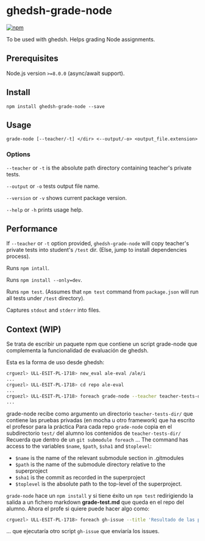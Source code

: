 # ghedsh-grade-node

[![npm](https://img.shields.io/badge/version-1.0.3-blue.svg)](https://www.npmjs.com/package/ghedsh-grade-node)

To be used with ghedsh. Helps grading Node assignments.

## Prerequisites

Node.js version `>=8.0.0` (async/await support).

## Install

    npm install ghedsh-grade-node --save

## Usage

    grade-node [--teacher/-t] </dir> <--output/-o> <output_file.extension>

### Options

`--teacher` or `-t` is the absolute path directory containing teacher's private tests.

`--output` or `-o` tests output file name.

`--version` or `-v` shows current package version.

`--help` or `-h` prints usage help.

## Performance

If `--teacher` or `-t` option provided, `ghedsh-grade-node` will copy teacher's private tests into student's `/test` dir. (Else, jump to install dependencies process).

Runs `npm intall`.

Runs `npm install --only=dev`.

Runs `npm test`. (Assumes that `npm test` command from `package.json` will run all tests under `/test` directory).

Captures `stdout` and `stderr` into files.

## Context (WIP)

Se trata de escribir un paquete npm que contiene un script grade-node que complementa la funcionalidad de evaluación de ghedsh.

Esta es la forma de uso desde ghedsh:

```bash
crguezl> ULL-ESIT-PL-1718> new_eval ale-eval /ale/i
...
crguezl> ULL-ESIT-PL-1718> cd repo ale-eval
...
crguezl> ULL-ESIT-PL-1718> foreach grade-node --teacher teacher-tests-dir  --output grade.test.md
...
```

grade-node recibe como argumento un directorio `teacher-tests-dir/` que contiene las pruebas privadas (en mocha u otro framework) que ha escrito el profesor para la práctica
Para cada repo `grade-node` copia en el subdirectorio `test/` del alumno los contenidos de `teacher-tests-dir/`
Recuerda que dentro de un `git submodule foreach`
... The command has access to the variables `$name`, `$path`, `$sha1` and `$toplevel`:

* `$name` is the name of the relevant submodule section in .gitmodules
* `$path` is the name of the submodule directory relative to the superproject
* `$sha1` is the commit as recorded in the superproject
* `$toplevel` is the absolute path to the top-level of the superproject.

`grade-node` hace un `npm install` y si tiene éxito un `npm test` redirigiendo la salida a un fichero markdown **grade-test.md** que queda en el repo del alumno.
Ahora el profe si quiere puede hacer algo como:

```bash
crguezl> ULL-ESIT-PL-1718> foreach gh-issue --title 'Resultado de las pruebas' --input grade-test.md
```

...
que ejecutaría otro script `gh-issue` que enviaría los issues.
